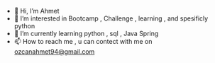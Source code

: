 - 👋 Hi, I’m Ahmet
- 👀 I’m interested in Bootcamp , Challenge , learning , and spesificly python
- 🌱 I’m currently learning python , sql , Java Spring
- 📫 How to reach me , u can contect with me on ozcanahmet94@gmail.com

<!---
aozcann/aozcann is a ✨ special ✨ repository because its `README.md` (this file) appears on your GitHub profile.
You can click the Preview link to take a look at your changes.
--->
